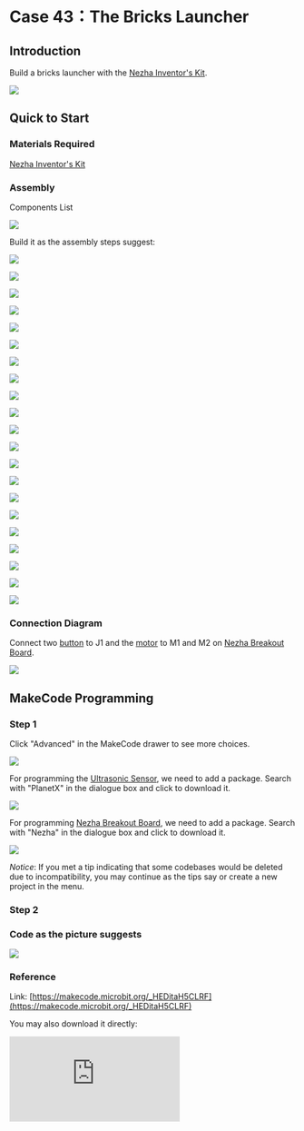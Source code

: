 # Case 43：The Bricks Launcher

## Introduction
Build a bricks launcher with the [Nezha Inventor's Kit](https://shop.elecfreaks.com/products/elecfreaks-micro-bit-nezha-48-in-1-inventors-kit-without-micro-bit-board?_pos=2&_sid=ed1b6fbd2&_ss=r).

![](./images/43_1.png)

## Quick to Start


### Materials Required

[Nezha Inventor's Kit](https://shop.elecfreaks.com/products/elecfreaks-micro-bit-nezha-48-in-1-inventors-kit-without-micro-bit-board?_pos=2&_sid=ed1b6fbd2&_ss=r)

### Assembly

Components List

![](./images/neza-inventor-s-kit-case-43-02.png)

Build it as the assembly steps suggest:

![](./images/neza-inventor-s-kit-step-43-01.png)

![](./images/neza-inventor-s-kit-step-43-02.png)

![](./images/neza-inventor-s-kit-step-43-03.png)

![](./images/neza-inventor-s-kit-step-43-04.png)

![](./images/neza-inventor-s-kit-step-43-05.png)

![](./images/neza-inventor-s-kit-step-43-06.png)

![](./images/neza-inventor-s-kit-step-43-07.png)

![](./images/neza-inventor-s-kit-step-43-08.png)

![](./images/neza-inventor-s-kit-step-43-09.png)

![](./images/neza-inventor-s-kit-step-43-10.png)

![](./images/neza-inventor-s-kit-step-43-11.png)

![](./images/neza-inventor-s-kit-step-43-12.png)

![](./images/neza-inventor-s-kit-step-43-13.png)

![](./images/neza-inventor-s-kit-step-43-14.png)

![](./images/neza-inventor-s-kit-step-43-15.png)

![](./images/neza-inventor-s-kit-step-43-16.png)

![](./images/neza-inventor-s-kit-step-43-17.png)

![](./images/neza-inventor-s-kit-step-43-18.png)

![](./images/neza-inventor-s-kit-step-43-19.png)

![](./images/neza-inventor-s-kit-step-43-20.png)

![](./images/neza-inventor-s-kit-step-43-21.png)

### Connection Diagram

Connect two [button](https://shop.elecfreaks.com/products/elecfreaks-planetx-button-sensor?_pos=1&_psq=button&_ss=e&_v=1.0) to J1 and the [motor](https://shop.elecfreaks.com/products/elecfreaks-high-speed-building-blocks-motor?_pos=4&_sid=a2da3fff8&_ss=r) to M1 and M2 on [Nezha Breakout Board](https://shop.elecfreaks.com/products/elecfreaks-nezha-breakout-board?_pos=1&_sid=00432325a&_ss=r).

![](./images/neza-inventor-s-kit-case-43-03.png)

## MakeCode Programming

### Step 1

Click "Advanced" in the MakeCode drawer to see more choices.



![](./images/neza-inventor-s-kit-case-37-04.png)

For programming the [Ultrasonic Sensor](https://shop.elecfreaks.com/products/elecfreaks-planetx-ultrasonic-sensor?_pos=1&_sid=9f90a6738&_ss=r), we need to add a package. Search with "PlanetX" in the dialogue box and click to download it.

![](./images/neza-inventor-s-kit-case-37-05.png)

For programming [Nezha Breakout Board](https://shop.elecfreaks.com/products/elecfreaks-nezha-breakout-board?_pos=1&_sid=00432325a&_ss=r), we need to add a package. Search with "Nezha" in the dialogue box and click to download it.

![](./images/neza-inventor-s-kit-case-37-06.png)

*Notice*: If you met a tip indicating that some codebases would be deleted due to incompatibility, you may continue as the tips say or create a new project in the menu.

### Step 2

### Code as the picture suggests

![](./images/neza-inventor-s-kit-case-43-07.png)

### Reference
Link: [https://makecode.microbit.org/_HEDitaH5CLRF](https://makecode.microbit.org/_HEDitaH5CLRF)

You may also download it directly:

<div
    style={{
        position: 'relative',
        paddingBottom: '60%',
        overflow: 'hidden',
    }}
>
    <iframe
        src="https://makecode.microbit.org/_HEDitaH5CLRF"
        frameborder="0"
        sandbox="allow-popups allow-forms allow-scripts allow-same-origin"
        style={{
            position: 'absolute',
            width: '100%',
            height: '100%',
        }}
    />
</div>


### Result

Press button C to launch the bricks.

![](./images/43_2.gif)
